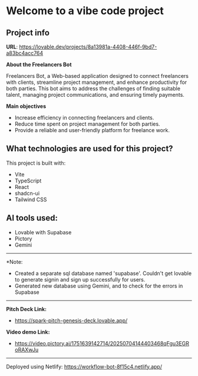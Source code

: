 # Welcome to a vibe code project

## Project info

**URL**: https://lovable.dev/projects/8a13981a-4408-446f-9bd7-a83bc4acc764

**About the Freelancers Bot**

 Freelancers Bot, a Web-based application designed to connect freelancers with clients, streamline project management, and enhance productivity for both parties. This bot aims to address the challenges of finding suitable talent, managing project communications, and ensuring timely payments.

**Main objectives**
- Increase efficiency in connecting freelancers and clients.
- Reduce time spent on project management for both parties.
- Provide a reliable and user-friendly platform for freelance work.


## What technologies are used for this project?

This project is built with:

- Vite
- TypeScript
- React
- shadcn-ui
- Tailwind CSS

## AI tools used:
- Lovable with Supabase
- Pictory
- Gemini
------------------------------------------------------------------------------
*Note: 
 - Created a separate sql database named 'supabase'. Couldn't get lovable to generate signin and sign up successfully for users. 
 - Generated new database using Gemini, and to check for the errors in Supabase
 
----------------------------------------------------------------------------
**Pitch Deck Link:**
- https://spark-pitch-genesis-deck.lovable.app/

**Video demo Link:**

- https://video.pictory.ai/1751639142714/20250704144403468qFgu3EGRoRAXwJu


--------------------------------------------------------------------------------------------------------------------------------
Deployed using Netlify:
https://workflow-bot-8f15c4.netlify.app/
